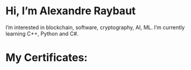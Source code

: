 # Hi, I’m Alexandre Raybaut
I’m interested in blockchain, software, cryptography, AI, ML.
I’m currently learning C++, Python and C#.

# My Certificates:





<!---
GlitchCyberWolK/GlitchCyberWolK is a ✨ special ✨ repository because its `README.md` (this file) appears on your GitHubhttps://github.com/GlitchCyberWolK/GlitchCyberWolK profile.
You can click the Preview link to take a look at your changes.
--->
